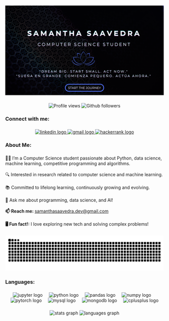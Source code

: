 ![Header](images/profile.png)

###

<div align="center">
	<img src="https://komarev.com/ghpvc/?username=samanthasaavedra&color=blue&style=for-the-badge" alt="Profile views"/>
	<img src="https://img.shields.io/github/followers/samanthasaavedra?style=for-the-badge&logo=github&color=blue" alt="Github followers"/>  
</div>

###

<h3 align="left">Connect with me:</h3>

###
<!--
<div align="center">
  <a href="https://www.linkedin.com/in/saidavaas/" target="_blank"><img src="https://img.shields.io/badge/-LinkedIn-%230077B5?style=for-the-badge&logo=linkedin&logoColor=white" target="_blank"></a> 
  <a href="mailto:samanthasaavedra.dev@gmail.com"><img src="https://img.shields.io/badge/-Gmail-%23333?style=for-the-badge&logo=gmail&logoColor=white&color=red" target="_blank"></a>
</div> -->

<div align="center">
  <a href="https://www.linkedin.com/in/saidavaas/" target="_blank">
    <img src="https://raw.githubusercontent.com/maurodesouza/profile-readme-generator/master/src/assets/icons/social/linkedin/default.svg" width="52" height="40" alt="linkedin logo"  />
  </a>
  <a href="mailto:samanthasaavedra.dev@gmail.com" target="_blank">
    <img src="https://raw.githubusercontent.com/maurodesouza/profile-readme-generator/master/src/assets/icons/social/gmail/default.svg" width="52" height="40" alt="gmail logo"  />
  </a>
  <a href="https://www.linkedin.com/in/saidavaas/" target="_blank">
  <img src="https://raw.githubusercontent.com/maurodesouza/profile-readme-generator/master/src/assets/icons/social/hackerrank/default.svg" width="52" height="40" alt="hackerrank logo"  /></a>
</div>

###

<h3 align="left">About Me:</h3>

###

<p align="left">👩‍💻 I’m a Computer Science student passionate about Python, data science, machine learning, competitive programming and algorithms.<br><br>🔍 Interested in research related to computer science and machine learning.<br><br>📚 Committed to lifelong learning, continuously growing and evolving.<br><br>💬 Ask me about programming, data science, and AI!<br><br><b>📫 Reach me: </b><a href="mailto:samanthasaavedra.dev@gmail.com">samanthasaavedra.dev@gmail.com</a><br><br><b>🖥 Fun fact!:</b> I love exploring new tech and solving complex problems!</p>

###

<div align="center">
   <img src="https://raw.githubusercontent.com/SamanthaSaavedra/SamanthaSaavedra/output/snake.svg" alt="Snake animation" />
</div>

###

<h3 align="left">Languages:</h3>

###

<div align="center">
  <img src="https://cdn.jsdelivr.net/gh/devicons/devicon/icons/jupyter/jupyter-original.svg" height="40" alt="jupyter logo"  />
  <img width="12" />
  <img src="https://cdn.jsdelivr.net/gh/devicons/devicon/icons/python/python-original.svg" height="40" alt="python logo"  />
  <img width="12" />
  <img src="https://cdn.jsdelivr.net/gh/devicons/devicon/icons/pandas/pandas-original.svg" height="40" alt="pandas logo"  />
  <img width="12" />
  <img src="https://cdn.jsdelivr.net/gh/devicons/devicon/icons/numpy/numpy-original.svg" height="40" alt="numpy logo"  />
  <img width="12" />
  <img src="https://cdn.jsdelivr.net/gh/devicons/devicon/icons/pytorch/pytorch-original.svg" height="40" alt="pytorch logo"  />
  <img width="12" />
  <img src="https://cdn.jsdelivr.net/gh/devicons/devicon/icons/mysql/mysql-original.svg" height="40" alt="mysql logo"  />
  <img width="12" />
  <img src="https://cdn.jsdelivr.net/gh/devicons/devicon/icons/mongodb/mongodb-original.svg" height="40" alt="mongodb logo"  />
  <img width="12" />
  <img src="https://cdn.jsdelivr.net/gh/devicons/devicon/icons/cplusplus/cplusplus-original.svg" height="40" alt="cplusplus logo"  />
</div>

###

<div align="center">
  <img src="https://github-readme-stats.vercel.app/api?username=SamanthaSaavedra&hide_title=false&hide_rank=false&show_icons=true&include_all_commits=true&count_private=true&disable_animations=false&theme=dracula&locale=en&hide_border=false&order=1" height="150" alt="stats graph"  />
  <img src="https://github-readme-stats.vercel.app/api/top-langs?username=SamanthaSaavedra&locale=en&hide_title=false&layout=compact&card_width=320&langs_count=5&theme=dracula&hide_border=false&order=2" height="150" alt="languages graph"  />
</div>

###
